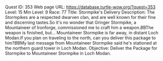 Quest ID: 353
Web page URL: https://database.turtle-wow.org/?quest=353
Level: 15
Min Level: 9
Race: 77
Title: Stormpike's Delivery
Description: The Stormpikes are a respected dwarven clan, and are well known for their fine and discerning tastes.So it's no wonder that Gringer Stormpike, a Mountaineer of Ironforge, commissioned me to craft him a weapon.$B$BThe weapon is finished, but... Mountaineer Stormpike is far away, in distant Loch Modan.If you plan on traveling to the north, can you deliver this package to him?$B$BMy last message from Mountaineer Stormpike said he's stationed at the northern guard tower in Loch Modan.
Objective: Deliver the Package for Stormpike to Mountaineer Stormpike in Loch Modan.
